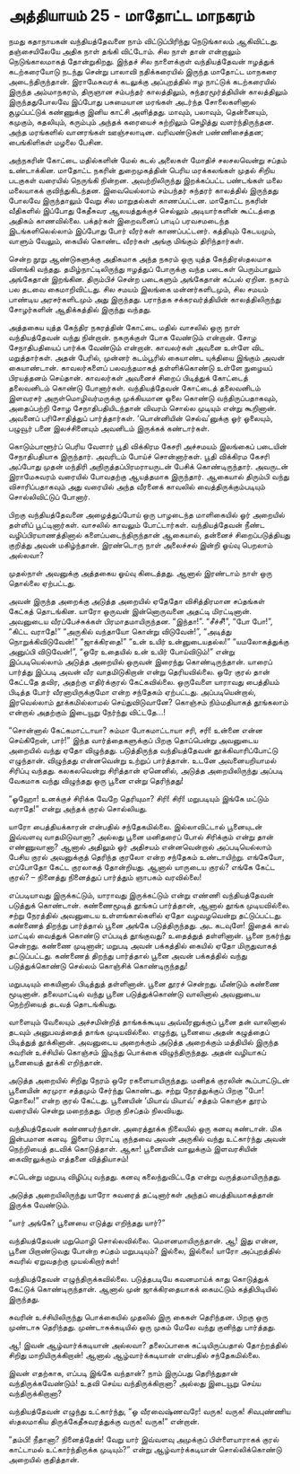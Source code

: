 # அத்தியாயம் 25 - மாதோட்ட மாநகரம்

நமது கதாநாயகன் வந்தியத்தேவனை நாம் விட்டுப்பிரிந்து நெடுங்காலம் ஆகிவிட்டது. தஞ்சையிலேயே அதிக நாள் தங்கி விட்டோம். சில நாள் தான் என்றாலும் நெடுங்காலமாகத் தோன்றுகிறது. இந்தச் சில நாளைக்குள் வந்தியத்தேவன் ஈழத்துக் கடற்கரையோடு நடந்து சென்று பாலாவி நதிக்கரையில் இருந்த மாதோட்ட மாநகரை அடைந்திருந்தான். இராமேசுவரக் கடலுக்கு அப்புறத்தில் ஈழ நாட்டுக் கடற்கரையில் இருந்த அம்மாநகரம், திருஞான சம்பந்தர் காலத்திலும், சுந்தரமூர்த்தியின் காலத்திலும் இருந்ததுபோலவே இப்போது பசுமையான மரங்கள் அடர்ந்த சோலைகளினால் சூழப்பட்டுக் கண்ணுக்கு இனிய காட்சி அளித்தது. மாவும், பலாவும், தென்னையும், கமுகும், கதலியும், கரும்பும் அந்தக் கரையைச் சுற்றிலும் செழித்து வளர்ந்திருந்தன. அந்த மரங்களில் வானரங்கள் ஊஞ்சலாடின. வரிவண்டுகள் பண்ணிசைத்தன; பைங்கிளிகள் மழலை பேசின.

அந்நகரின் கோட்டை மதில்களின் மேல் கடல் அலைகள் மோதிச் சலசலவென்று சப்தம் உண்டாக்கின. மாதோட்ட நகரின் துறைமுகத்தின் பெரிய மரக்கலங்கள் முதல் சிறிய படகுகள் வரையில் நெருங்கி நின்றன. அவற்றிலிருந்து இறக்கப்பட்ட பண்டங்கள் மலை மலையாகக் குவிந்துகிடந்தன. இவையெல்லாம் சம்பந்தர் சுந்தரர் காலத்தில் இருந்தது போலவே இருந்தாலும் வேறு சில மாறுதல்கள் காணப்பட்டன. மாதோட்ட நகரின் வீதிகளில் இப்போது கேதீசுவர ஆலயத்துக்குச் செல்லும் அடியார்களின் கூட்டத்தை அதிகம் காணவில்லை. பக்தர்கள் இறைவனைப் பாடிப் பரவசமடைந்த இடங்களிலெல்லாம் இப்போது போர் வீரர்கள் காணப்பட்டனர். கத்தியும் கேடயமும், வாளும் வேலும், கையில் கொண்ட வீரர்கள் அங்கு மிங்கும் திரிந்தார்கள்.

சென்ற நூறு ஆண்டுகளுக்கு அதிகமாக அந்த நகரம் ஒரு யுத்த கேந்திரஸ்தலமாக விளங்கி வந்தது. தமிழ்நாட்டிலிருந்து ஈழத்துப் போருக்கு வந்த படைகள் பெரும்பாலும் அங்கேதான் இறங்கின. திரும்பிச் சென்ற படைகளும் அங்கேதான் கப்பல் ஏறின. நகரம் பல தடவை கைமாறிவிட்டது. சில சமயம் இலங்கை மன்னர்களிடமும், சில சமயம் பாண்டிய அரசர்களிடமும் அது இருந்தது. பராந்தக சக்கரவர்த்தியின் காலத்திலிருந்து சோழர்களின் ஆதிக்கத்தில் இருந்து வந்தது.

அத்தகைய யுத்த கேந்திர நகரத்தின் கோட்டை மதில் வாசலில் ஒரு நாள் வந்தியத்தேவன் வந்து நின்றான். நகருக்குள் போக வேண்டும் என்றான். சோழ சேநாதிபதியைப் பார்க்க வேண்டும் என்றான். காவலர்கள் அவனை உள்ளே விட மறுத்தார்கள். அதன் பேரில், முன்னர் கடம்பூரில் கையாண்ட யுக்தியை இங்கும் அவன் கையாண்டான். காவலர்களைப் பலவந்தமாகத் தள்ளிக்கொண்டு உள்ளே நுழையப் பிரயத்தனம் செய்தான். காவலர்கள் அவனைச் சிறைப் பிடித்துக் கோட்டைத் தலைவனிடம் கொண்டு போனார்கள். வந்தியத்தேவன் கோட்டைத் தலைவனிடம் இளவரசர் அருள்மொழிவர்மருக்கு முக்கியமான ஓலை கொண்டு வந்திருப்பதாகவும், அதைப்பற்றி சோழ சேநாதிபதியிடந்தான் விவரம் சொல்ல முடியும் என்று கூறினான். அவனைப் பரிசோதித்துப் பார்த்தார்கள். &#8216;பொன்னியின் செல்வ&#8217;னுக்கு ஓர் ஓலையும், பழுவூர் பனை இலச்சினையும் அவனிடம் இருக்கக் கண்டார்கள்.

கொடும்பாளூர்ப் பெரிய வேளார் பூதி விக்கிரம கேசரி அச்சமயம் இலங்கைப் படையின் சேநாதிபதியாக இருந்தார். அவரிடம் போய்ச் சொன்னார்கள். பூதி விக்கிரம கேசரி அப்போது முதன் மந்திரி அநிருத்தப்பிரமராயருடன் பேசிக் கொண்டிருந்தார். அவருடன் இராமேசுவரம் வரையில் போவதற்கு ஆயத்தமாக இருந்தார். ஆகையால் திரும்பி வந்து விசாரிப்பதாகவும் அது வரையில் அந்த வீரனைக் காவலில் வைத்திருக்கும்படியும் சொல்லிவிட்டுப் போனார்.

பிறகு வந்தியத்தேவனை அழைத்துப்போய் ஒரு பாழடைந்த மாளிகையில் ஓர் அறையில் தள்ளிப் பூட்டினார்கள். வாசலில் காவலும் போட்டார்கள். வந்தியத்தேவன் நீண்ட வழிப்பிரயாணத்தினால் களைப்படைந்திருந்தான் ஆகையால், தன்னைச் சிறைப்படுத்தியது குறித்து அவன் மகிழ்ந்தான். இரண்டொரு நாள் அலைச்சல் இன்றி ஓய்வு பெறலாம் அல்லவா?

முதல்நாள் அவனுக்கு அத்தகைய ஓய்வு கிடைத்தது. ஆனால் இரண்டாம் நாள் ஒரு தொல்லை ஏற்பட்டது.

அவன் இருந்த அறைக்கு அடுத்த அறையில் ஏதேதோ விசித்திரமான சப்தங்கள் கேட்கத் தொடங்கின. யாரோ ஒருவன் இன்னொருவனை அதட்டி மிரட்டினான். அவனுடைய வீரப்பேச்சுக்கள் பிரமாதமாயிருந்தன. &#8220;இந்தா!&#8221;. &#8220;சீச்சீ!&#8221;, &#8220;போ போ!&#8221;, &#8220;கிட்ட வராதே!&#8221; &#8220;அருகில் வந்தாயோ கொன்று விடுவேன்!&#8221;, &#8220;அடித்து நொறுக்கிவிடுவேன்!&#8221; &#8220;ஜாக்கிரதை!&#8221; &#8220;உன் உயிர் உன்னுடையதல்ல!&#8221; &#8220;யமலோகத்துக்கு அனுப்பி விடுவேன்!&#8221;, &#8220;ஒரே உதையில் உன் உயிர் போய்விடும்!&#8221; என்று இப்படியெல்லாம் அடுத்த அறையில் ஒருவன் இரைந்து கொண்டிருந்தான். யாரைப் பார்த்து இப்படி அவன் வீர வாதமிடுகிறான் என்று தெரியவில்லை. ஒரே குரல் தான் கேட்டதே தவிர, அதற்கு எதிர்க்குரல் கேட்கவில்லை. ஒருவேளை யாராவது பைத்தியம் பிடித்த போர் வீரனாயிருக்குமோ என்ற சந்தேகம் ஏற்பட்டது. அப்படியென்றால், இரவெல்லாம் தூக்கமில்லாமல் செய்துவிடுவானே? கொஞ்சம் நிம்மதியாகத் தூங்கலாம் என்றால் அதற்கும் இடையூறு நேர்ந்து விட்டதே&#8230;!

&#8220;சொன்னால் கேட்கமாட்டாயா? சும்மா போகமாட்டாயா சரி, சரி! உன்னை என்ன செய்கிறேன், பார்!&#8221; இந்த வார்த்தைகளுக்குப் பிறகு தொப்பென்று அவனுடைய அறையில் வந்து ஏதோ விழுந்தது. படுத்திருந்த வந்தியத்தேவன் தூக்கிவாரிப்போட்டு எழுந்தான். விழுந்தது என்னவென்று உற்றுப் பார்த்தான். உடனே அவனையறியாமல் சிரிப்பு வந்தது. கலகலவென்று சிரித்தான் ஏனெனில், அடுத்த அறையிலிருந்து அப்படி வேகமாக வந்து விழுந்தது ஒரு பூனை என்று தெரிந்தது!

&#8220;ஓஹோ! உனக்குச் சிரிக்க வேறே தெரியுமா? சிரி! சிரி! மறுபடியும் இங்கே மட்டும் வராதே!&#8221; என்று அந்தக் குரல் சொல்லியது.

யாரோ பைத்தியக்காரன் என்பதில் சந்தேகமில்லை. இல்லாவிட்டால் பூனையுடன் இவ்வளவு வாதமிடுவானா? அல்லது பூனை மனிதரைப் போல் சிரிக்கும் என்று தான் எண்ணுவானா? ஆனால் அதிலும் ஓர் அதிசயம் என்னவென்றால் அப்படியெல்லாம் பேசிய குரல் அவனுக்குத் தெரிந்த குரலோ என்ற சந்தேகம் உண்டாயிற்று. எங்கேயோ, எப்போதோ கேட்ட குரலாகத் தோன்றியது. ஆனால் யாருடைய குரல்? எங்கே கேட்ட குரல்? &#8211; நினைத்து நினைத்துப் பார்த்தும் ஞாபகம் வரவில்லை!

எப்படியாவது இருக்கட்டும், யாராவது இருக்கட்டும் என்று எண்ணி வந்தியத்தேவன் படுத்துக் கொண்டான். கண்ணைமூடித் தூங்கப் பார்த்தான், ஆனால் தூங்க முடியவில்லை. சற்று நேரத்தில் அவனுடைய உள்ளங்கால்களில் ஏதோ வழவழவென்று தட்டுப்பட்டது. கண்ணைத் திறந்து பார்த்தால் பூனை அங்கே படுத்திருந்தது. அட கடவுளே! இதைக் கால் மாட்டில் வைத்துக் கொண்டு எப்படித் தூங்குவது? உதைத்துத் தள்ளினான். பூனை நகர்ந்து சென்றது. கண்ணை முடினான்; மறுபடி அவன் பக்கத்தில் கையில் ஏதோ மிருதுவாகத் தட்டுப்பட்டது. கண்ணைத் திறந்து பார்த்தால் பூனை அவன் பக்கத்தில் வந்து படுத்துக்கொண்டு செல்லம் கொஞ்சிக் கொண்டிருந்தது!

மறுபடியும் கையினால் பிடித்துத் தள்ளினான். பூனை தூரச் சென்றது. மீண்டும் கண்ணை மூடினான். தலைமாட்டில் வந்து பூனை படுத்துக்கொண்டு வாலினால் அவனுடைய நெற்றியைத் தடவத் தொடங்கியது.

வாளையும் வேலையும் அச்சமின்றித் தாங்கக்கூடிய அவ்வீரனுக்குப் பூனை தன் வாலினால் தடவும் அனுபவத்தைத் தாங்க முடியவில்லை. எழுந்து, பூனையை அதன் கழுத்தைப் பிடித்துத் தூக்கினான். அவனுடைய அறைக்கும் அடுத்த அறைக்கும் மத்தியில் இருந்த சுவரின் உச்சியில் கொஞ்சம் இடிந்து பொக்கை விழுந்திருந்தது. அதன் வழியாகப் பூனையைத் தூக்கி எறிந்தான்.

அடுத்த அறையில் சிறிது நேரம் ஒரே ரகளையாயிருந்தது. மனிதக் குரலின் கூப்பாட்டுடன் பூனையின் கரமுரா சத்தமும் சேர்ந்து கொண்டது. சற்று நேரத்துக்குப் பிறகு &#8220;போ! தொலை!&#8221; என்ற குரல் கேட்டது. பூனையின் &#8216;மியாவ் மியாவ்&#8217; சத்தம் கொஞ்ச தூரம் வரையில் சென்று மறைந்தது. பிறகு நிசப்தம் நிலவியது.

வந்தியத்தேவன் கண்ணயர்ந்தான். அரைத்தூக்க நிலையில் ஒரு கனவு கண்டான். மிக இன்பமான கனவு. இளைய பிராட்டி குந்தவை அவன் அருகில் வந்து உட்கார்ந்து அவன் நெற்றியைத் தடவிக் கொடுத்தாள். ஆகா! பூனையின் வாலுக்கும் இளவரசியின் கைவிரலுக்கும் எத்தனை வித்தியாசம்!

சட்டென்று மறுபடி விழிப்பு வந்தது. கனவு கலைந்துவிட்டதே என்று வருத்தமாயிருந்தது.

அடுத்த அறையிலிருந்து யாரோ சுவரைத் தட்டினார்கள் அந்தப் பைத்தியமாகத்தான் இருக்க வேண்டும்.

&#8220;யார் அங்கே? பூனையை எடுத்து எறிந்தது யார்?&#8221;

வந்தியத்தேவன் மறுமொழி சொல்லவில்லை. மௌனமாயிருந்தான். ஆ! இது என்ன, பூனை பிறாண்டுவது போன்ற சப்தம் மறுபடியும்? இல்லை, இல்லை! யாரோ அப்புறத்தில் சுவரில் ஏறுவதற்கு முயல்கிறார்கள்!

வந்தியத்தேவன் எழுந்திருக்கவில்லை. படுத்தபடியே கவனமாய்க் காது கொடுத்துக் கேட்டுக் கொண்டிருந்தான். ஆனால் முன் ஜாக்கிரதையாகக் கைமட்டும் கத்திபிடியில் இருந்தது.

சுவரின் உச்சியிலிருந்து பொக்கையில் முதலில் இரு கைகள் தெரிந்தன. பிறகு ஒரு முண்டாசு தெரிந்தது. முண்டாசுக்கடியில் ஒரு முகம் மேலே வந்து குனிந்து பார்த்தது.

ஆ! இவன் ஆழ்வார்க்கடியான் அல்லவா? தலைப்பாகை கட்டியிருப்பதால் தோற்றத்தில் சிறிது மாறியிருக்கிறான்! ஆனால் ஆழ்வார்க்கடியான் என்பதில் சந்தேகமில்லை.

இவன் எதற்காக, எப்படி இங்கே வந்தான்? நாம் இருப்பது தெரிந்துதான் வந்திருக்கவேண்டும்! உதவி செய்ய வந்திருக்கிறானா? அல்லது இடையூறு செய்ய வந்திருக்கிறானா?

வந்தியத்தேவன் எழுந்து உட்கார்ந்து, &#8220;ஓ வீரவைஷ்ணவரே! வருக! வருக! சிவபுண்ணிய ஸ்தலமாகிய திருக்கேதீசுவரத்துக்கு வருக! வருக!&#8221; என்றான்.

&#8220;தம்பி! நீதானா? நினைத்தேன்! வேறு யார் இவ்வளவு அமுக்குப் பிள்ளையாராகக் குரல் காட்டாமல் உட்கார்ந்திருக்க முடியும்?&#8221; என்று ஆழ்வார்க்கடியான் சொல்லிக்கொண்டு அறையில் குதித்தான்.